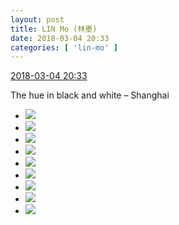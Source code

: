 ```yaml
---
layout: post
title: LIN Mo (林墨)
date: 2018-03-04 20:33
categories: [ 'lin-mo' ]
---
```


<div class="weibo-info">
  <a href="https://weibo.com/6108312042/G5QPYhWRc">2018-03-04 20:33</a>
</div>

The hue in black and white – Shanghai

<!-- more -->

<ul class="weibo-pic-list-3">
  <li class="weibo-pic">
    <a href="https://wx3.sinaimg.cn/mw690/006FnQZYly1fp12akz7hsj313z0qotlg.jpg"><img src="https://wx3.sinaimg.cn/thumb150/006FnQZYly1fp12akz7hsj313z0qotlg.jpg"/></a>
  </li>
  <li class="weibo-pic">
    <a href="https://wx1.sinaimg.cn/mw690/006FnQZYly1fp12almrejj31400qowtp.jpg"><img src="https://wx1.sinaimg.cn/thumb150/006FnQZYly1fp12almrejj31400qowtp.jpg"/></a>
  </li>
  <li class="weibo-pic">
    <a href="https://wx1.sinaimg.cn/mw690/006FnQZYly1fp12am9nzaj31400qoqij.jpg"><img src="https://wx1.sinaimg.cn/thumb150/006FnQZYly1fp12am9nzaj31400qoqij.jpg"/></a>
  </li>
  <li class="weibo-pic">
    <a href="https://wx2.sinaimg.cn/mw690/006FnQZYly1fp12amtr2zj31400qo7oe.jpg"><img src="https://wx2.sinaimg.cn/thumb150/006FnQZYly1fp12amtr2zj31400qo7oe.jpg"/></a>
  </li>
  <li class="weibo-pic">
    <a href="https://wx3.sinaimg.cn/mw690/006FnQZYly1fp12ancws7j30qo0zn421.jpg"><img src="https://wx3.sinaimg.cn/thumb150/006FnQZYly1fp12ancws7j30qo0zn421.jpg"/></a>
  </li>
  <li class="weibo-pic">
    <a href="https://wx4.sinaimg.cn/mw690/006FnQZYly1fp12anueplj31400qowqy.jpg"><img src="https://wx4.sinaimg.cn/thumb150/006FnQZYly1fp12anueplj31400qowqy.jpg"/></a>
  </li>
  <li class="weibo-pic">
    <a href="https://wx1.sinaimg.cn/mw690/006FnQZYly1fp12aoge1gj31400qodvh.jpg"><img src="https://wx1.sinaimg.cn/thumb150/006FnQZYly1fp12aoge1gj31400qodvh.jpg"/></a>
  </li>
  <li class="weibo-pic">
    <a href="https://wx3.sinaimg.cn/mw690/006FnQZYly1fp12apcv3kj31400qo19n.jpg"><img src="https://wx3.sinaimg.cn/thumb150/006FnQZYly1fp12apcv3kj31400qo19n.jpg"/></a>
  </li>
  <li class="weibo-pic">
    <a href="https://wx3.sinaimg.cn/mw690/006FnQZYly1fp12akd21wj31400qo15a.jpg"><img src="https://wx3.sinaimg.cn/thumb150/006FnQZYly1fp12akd21wj31400qo15a.jpg"/></a>
  </li>
</ul>
